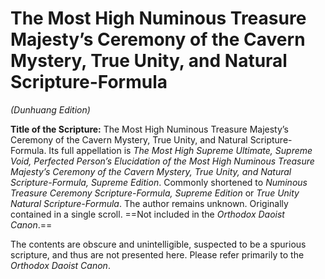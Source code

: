# The Most High Numinous Treasure Majesty’s Ceremony of the Cavern Mystery, True Unity, and Natural Scripture-Formula  
*(Dunhuang Edition)*

**Title of the Scripture:** The Most High Numinous Treasure Majesty’s Ceremony of the Cavern Mystery, True Unity, and Natural Scripture-Formula. Its full appellation is *The Most High Supreme Ultimate, Supreme Void, Perfected Person’s Elucidation of the Most High Numinous Treasure Majesty’s Ceremony of the Cavern Mystery, True Unity, and Natural Scripture-Formula, Supreme Edition*. Commonly shortened to *Numinous Treasure Ceremony Scripture-Formula, Supreme Edition* or *True Unity Natural Scripture-Formula*. The author remains unknown. Originally contained in a single scroll. ==Not included in the *Orthodox Daoist Canon*.==

The contents are obscure and unintelligible, suspected to be a spurious scripture, and thus are not presented here. Please refer primarily to the *Orthodox Daoist Canon*.